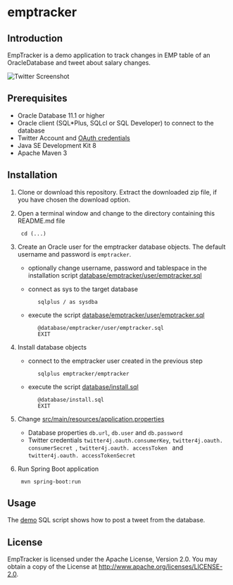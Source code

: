 # emptracker

## Introduction
EmpTracker is a demo application to track changes in EMP table of an OracleDatabase and tweet about salary changes.

![Twitter Screenshot](https://raw.github.com/PhilippSalvisberg/emptracker/main/src/main/resources/twitter_emptracker_scott_miller.png)

## Prerequisites

* Oracle Database 11.1 or higher
* Oracle client (SQL\*Plus, SQLcl or SQL Developer) to connect to the database
* Twitter Account and [OAuth credentials](https://apps.twitter.com/)
* Java SE Development Kit 8
* Apache Maven 3

## Installation

1. Clone or download this repository. Extract the downloaded zip file, if you have chosen the download option.

2. Open a terminal window and change to the directory containing this README.md file

		cd (...)

3. Create an Oracle user for the emptracker database objects. The default username and password is ```emptracker```.
   * optionally change username, password and tablespace in the installation script [database/emptracker/user/emptracker.sql](https://github.com/PhilippSalvisberg/emptracker/blob/main/database/emptracker/user/emptracker.sql)

   * connect as sys to the target database

			sqlplus / as sysdba

   * execute the script [database/emptracker/user/emptracker.sql](https://github.com/PhilippSalvisberg/emptracker/blob/main/database/emptracker/user/emptracker.sql)

			@database/emptracker/user/emptracker.sql
			EXIT

4. Install database objects

   * connect to the emptracker user created in the previous step

			sqlplus emptracker/emptracker

   * execute the script [database/install.sql](https://github.com/PhilippSalvisberg/emptracker/blob/main/database/install.sql)

			@database/install.sql
			EXIT

5. Change [src/main/resources/application.properties](https://github.com/PhilippSalvisberg/emptracker/blob/main/src/main/resources/application.properties)

   * Database properties ```db.url```, ```db.user``` and ```db.password```
   * Twitter credentials ```twitter4j.oauth.consumerKey```, ```twitter4j.oauth. consumerSecret ```, ```twitter4j.oauth. accessToken ``` and ```twitter4j.oauth. accessTokenSecret ```

6. Run Spring Boot application

		mvn spring-boot:run
		
## Usage

The [demo](https://github.com/PhilippSalvisberg/emptracker/blob/main/database/demo/demo.sql) SQL script shows how to post a tweet from the database.

## License

EmpTracker is licensed under the Apache License, Version 2.0. You may obtain a copy of the License at <http://www.apache.org/licenses/LICENSE-2.0>.
